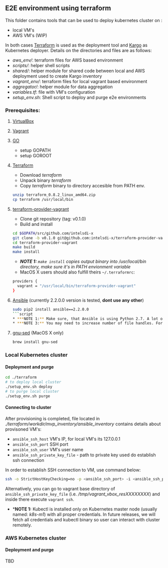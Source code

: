 ## E2E environment using terraform
This folder contains tools that can be used to deploy kubernetes cluster on :
 - local VM's
 - AWS VM's (WIP)

In both cases [Terraform](https://www.terraform.io/) is used as the deployment tool and [Kargo](https://github.com/kubernetes-incubator/kargo) as Kubernetes deployer. Details on the 
directories and files are as follows:
 - *aws_env/*: terraform files for AWS based environment
 - *scripts/*: helper shell scripts
 - *shared/*: helper module for shared code between local and AWS deployment used to create Kargo inventory
 - *vagrant_env/*: terraform files for local vagrant based environment
 - *aggregator/*: helper module for data aggregation
 - *variables.tf*: file with VM's configuration
 - *setup_env.sh*: Shell script to deploy and purge e2e environments

### Prerequisites:
1. [VirtualBox](https://www.virtualbox.org/wiki/VirtualBox)
1. [Vagrant](https://www.vagrantup.com/)
1. [GO](https://golang.org/)
    * setup GOPATH
    * setup GOROOT
1. [Terraform](https://www.terraform.io/)
    * Download *terraform*
    * Unpack binary *terraform*
    * Copy *terraform* binary to directory accesible from PATH env.
    ```sh
    unzip terraform_0.8.2_linux_amd64.zip
    cp terraform /usr/local/bin
    ```
1. [terraform-provider-vagrant](https://github.com/intelsdi-x/terraform-provider-vagrant)
    * Clone git repository (tag: v0.1.0) 
    * Build and install
    ```sh
    cd $GOPATH/src/github.com/intelsdi-x
    git clone -b v0.1.0 git@github.com:intelsdi-x/terraform-provider-vagrant
    cd terraform-provider-vagrant
    make build
    make install
    ```
    * ***NOTE 1:**  `make install` copies output binary into */usr/local/bin* directory, make sure it's in PATH envionment variable*
    * MacOS X users should also fulfill theirs `~/.terraformrc`:
    ```sh
    providers {
      vagrant = "/usr/local/bin/terraform-provider-vagrant"
    }
    ```

1. [Ansible](https://www.ansible.com/) (currently 2.2.0.0 version is tested, **dont use any other**)
    ```sh
    sudo pip2 install ansible==2.2.0.0
    ```script
    * ***NOTE 1:** Make sure, that Ansible is using Python 2.7. A lot of Ansible scripts are prepared exlusivly for Python 2.7*
    * ***NOTE 3:** You may need to increase number of file handles. For GNU\Linux use ulitmit. MacOS X users should run `sudo launchctl limit maxfiles unlimited`*

1. [gnu-sed](https://www.gnu.org/software/sed/manual/sed.html) (MacOS X only)
    ```sh
    brew install gnu-sed
    ```

### Local Kubernetes cluster
#### Deployment and purge

```sh
cd ./terraform
# to deploy local cluster 
./setup_env.sh deploy
# to purge local cluster
./setup_env.sh purge
```


#### Connecting to cluster

After provisioning is completed, file located in *./terraform/workdir/mvp_inventory/ansible_inventory* contains details
about provisoned VM's: 
 - `ansible_ssh_host`  VM's IP, for local VM's its 127.0.0.1
 - `ansible_ssh_port`  SSH port
 - `ansible_ssh_user`  VM's user name
 - `ansible_ssh_private_key_file` - path to private key used do establish ssh connection

In order to establish SSH connection to VM, use command below:
``` sh
ssh -o StrictHostKeyChecking=no -p <ansible_ssh_port> -i <ansible_ssh_private_key_file> <ansible_ssh_user>@<ansible_ssh_host>
```

Alternatively, you can go to vagrant base directory of `ansible_ssh_private_key_file` (i.e. */tmp/vagrant_vbox_resXXXXXXXX*)
and inside there execute `vagrant ssh`.

* ***NOTE 1:** 
Kubectl is installed only on Kubernetes master node (usually named: *k8s-m1*) with all proper credentials.
In future releases, we will fetch all credentials and kubectl binary so user can interact with cluster remotely.


### AWS Kubernetes cluster

#### Deployment and purge


TBD

